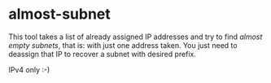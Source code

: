 # almost-subnet

This tool takes a list of already assigned IP addresses and try to find *almost empty subnets*, that is: with just one address taken.
You just need to deassign that IP to recover a subnet with desired prefix.

IPv4 only :-)
